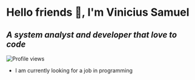 # Hello friends 👋, I'm Vinicius Samuel
## _A system analyst and developer that love to code_

![Profile views](https://gpvc.arturio.dev/Luvicitousr)

- I am currently looking for a job in programming
